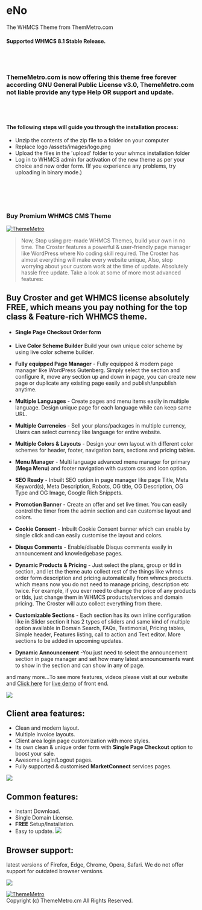 # eNo
The WHMCS Theme from ThemMetro.com
#### Supported WHMCS 8.1 Stable Release.

## &nbsp;&nbsp;
### ThemeMetro.com is now offering this theme free forever according GNU General Public License v3.0, ThemeMetro.com not liable provide any type Help OR support and update.
## &nbsp;&nbsp;

#### The following steps will guide you through the installation process:

- Unzip the contents of the zip file to a folder on your computer
- Replace logo /assets/images/logo.png
- Upload the files in the 'upload' folder to your whmcs installation folder
- Log in to WHMCS admin for activation of the new theme as per your choice and new order form.
(If you experience any problems, try uploading in binary mode.)


# &nbsp;&nbsp;
### Buy Premium WHMCS CMS Theme

<p><a href="https://thememetro.com/"><img src="https://thememetro.com/images/bundle-marketplace-b-1800.png" alt="ThemeMetro" /></a></p>

> Now, Stop using pre-made WHMCS Themes, build your own in no time. The Croster features a powerful & user-friendly page manager like WordPress where No coding skill required. The Croster has almost everything will make every website unique, Also, stop worrying about your custom work at the time of update. Absolutely hassle free update. Take a look at some of more most advanced features: 

## Buy Croster and get WHMCS license absolutely FREE, which means you pay nothing for the top class & Feature-rich WHMCS theme. 


* #### **Single Page Checkout Order form** 
* **Live Color Scheme Builder** Build your own unique color scheme by using live color scheme builder. 

* **Fully equipped Page Manager** - Fully equipped & modern page manager like WordPress Gutenberg. Simply select the section and configure it, move any section up and down in page, you can create new page or duplicate any existing page easily and publish/unpublish anytime.

* **Multiple Languages** - Create pages and menu items easily in multiple language. Design unique page for each language while can keep same URL.

* **Multiple Currencies** - Sell your plans/packages in multiple currency, Users can select currency like language for entire website.

* **Multiple Colors & Layouts** - Design your own layout with different color schemes for header, footer, navigation bars, sections and pricing tables.

* **Menu Manager** - Multi language advanced menu manager for primary (**Mega Menu**) and footer navigation with custom css and icon option.

* **SEO Ready** - Inbuilt SEO option in page manager like page Title, Meta Keyword(s), Meta Description, Robots, OG title, OG Description, OG Type and OG Image, Google Rich Snippets.

* **Promotion Banner** - Create an offer and set live timer. You can easily control the timer from the admin section and can customise layout and colors.

*  **Cookie Consent** - Inbuilt Cookie Consent banner which can enable by single click and can easily customise the layout and colors.

*  **Disqus Comments** - Enable/disable Disqus comments easily in announcement and knowledgebase pages.

*  **Dynamic Products & Pricing** - Just select the plans, group or tld in section, and let the theme auto collect rest of the things like whmcs order form description and pricing automatically from whmcs products. which means now you do not need to manage pricing, description etc twice. For example, if you ever need to change the price of any products or tlds, just change them in WHMCS products/services and domain pricing. The Croster will auto collect everything from there.

* **Customizable Sections** - Each section has its own inline configuration like in Slider section it has 2 types of sliders and same kind of multiple option available in Domain Search, FAQs, Testimonial, Pricing tables, Simple header, Features listing, call to action and Text editor. More sections to be added in upcoming updates.

* **Dynamic Announcement** -You just need to select the announcement section in page manager and set how many latest announcements want to show in the section and can show in any of page.

and many more...To see more features, videos please visit at our website and [Click here](https://thememetro.com) for [live demo](https://demo.thememetro.com/)  of front end.

![](https://thememetro.com/images/16.png)

## Client area features:
* Clean and modern layout.
* Multiple invoice layouts.
* Client area login page customization with more styles.
* Its own clean & unique order form with **Single Page Checkout** option to boost your sale.
* Awesome Login/Logout pages.
* Fully supported & customised **MarketConnect** services pages.  

![](https://thememetro.com/images/16.png)

 ## Common features:
* Instant Download.
* Single Domain License.
* **FREE** Setup/Installation.
* Easy to update.
![](https://thememetro.com/images/16.png)

 ## Browser support:
latest versions of Firefox, Edge, Chrome, Opera, Safari. We do not offer support for outdated browser versions.

![](https://thememetro.com/images/16.png)

<p align="left"><a href="https://thememetro.com/"><img src="https://thememetro.com/images/logo.png" alt="ThemeMetro" /></a><br />
Copyright (c) ThemeMetro.cm All Rights Reserved.</p>

